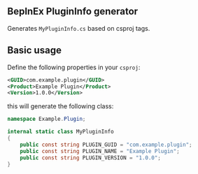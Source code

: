 ## BepInEx PluginInfo generator

Generates `MyPluginInfo.cs` based on csproj tags.

## Basic usage

Define the following properties in your `csproj`:

```xml
<GUID>com.example.plugin</GUID>
<Product>Example Plugin</Product>
<Version>1.0.0</Version>
```

this will generate the following class:

```cs
namespace Example.Plugin;

internal static class MyPluginInfo
{
    public const string PLUGIN_GUID = "com.example.plugin";
    public const string PLUGIN_NAME = "Example Plugin";
    public const string PLUGIN_VERSION = "1.0.0";
}
```
